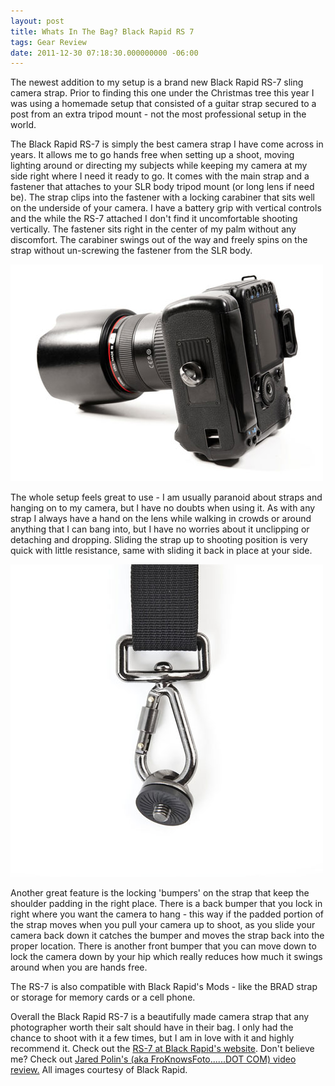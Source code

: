 ```yaml
---
layout: post
title: Whats In The Bag? Black Rapid RS 7
tags: Gear Review  
date: 2011-12-30 07:18:30.000000000 -06:00
---
```

<p>The newest addition to my setup is a brand new Black Rapid RS-7 sling camera strap.  Prior to finding this one under the Christmas tree this year I was using a homemade setup that consisted of a guitar strap secured to a post from an extra tripod mount - not the most professional setup in the world.</p>

<p>The Black Rapid RS-7 is simply the best camera strap I have come across in years.  It allows me to go hands free when setting up a shoot, moving lighting around or directing my subjects while keeping my camera at my side right where I need it ready to go. It comes with the main strap and a fastener that attaches to your SLR body tripod mount (or long lens if need be).  The strap clips into the fastener with a locking carabiner that sits well on the underside of your camera. I have a battery grip with vertical controls and the while the RS-7 attached I don't find it uncomfortable shooting vertically.  The fastener sits right in the center of my palm without any discomfort.  The carabiner swings out of the way and freely spins on the strap without un-screwing the fastener from the SLR body.</p>

<img src="/images/fastener.jpg" alt="Black Rapid RS-7 Fastener on Canon EOS DSLR Camera" />

<p>The whole setup feels great to use - I am usually paranoid about straps and hanging on to my camera, but I have no doubts when using it.  As with any strap I always have a hand on the lens while walking in crowds or around anything that I can bang into, but I have no worries about it unclipping or detaching and dropping. Sliding the strap up to shooting position is very quick with little resistance, same with sliding it back in place at your side.</p>

<img src="/images/carabiner.jpg" alt="Black Rapid RS-7 Caribeaner clip for digital SLR camera" />

<p>Another great feature is the locking 'bumpers' on the strap that keep the shoulder padding in the right place.  There is a back bumper that you lock in right where you want the camera to hang - this way if the padded portion of the strap moves when you pull your camera up to shoot, as you slide your camera back down it catches the bumper and moves the strap back into the proper location.  There is another front bumper that you can move down to lock the camera down by your hip which really reduces how much it swings around when you are hands free.</p>

<p>The RS-7 is also compatible with Black Rapid's Mods - like the BRAD strap or storage for memory cards or a cell phone.</p>

<p>Overall the Black Rapid RS-7 is a beautifully made camera strap that any photographer worth their salt should have in their bag. I only had the chance to shoot with it a few times, but I am in love with it and highly recommend it. Check out the <a href="http://www.blackrapid.com/product/camera-strap/rs-7/">RS-7 at Black Rapid's website</a>.  Don't believe me? Check out <a href="http://www.youtube.com/watch?v=hWJKrqP40Nw">Jared Polin's (aka FroKnowsFoto......DOT COM) video review.</a>  All images courtesy of Black Rapid.</p>
